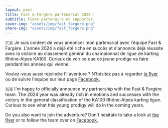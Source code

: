 ```yaml
---
layout: post
title: Fast & Fargère partenariat 2024 !
subtitle: Fière partenaire et supporter.
cover-img: "assets/img/fast_fargere.png"
share-img: "assets/img/fast_fargere.png"
---
```


🇫🇷 Je suis content de vous annoncer mon partenariat avec l'équipe Fast & Fargère. L'année 2024 a déjà été riche en succès et s'annonce déjà réussite avec la victoire au classement général du championnat de ligue de karting Rhône-Alpes KA100. Curieux de voir ce que ce jeune prodige va faire pendant les années qui vienne. 

Voulez-vous aussi rejoindre l'l'aventure ? N'hésitez pas à regarder <a href="/assets/pdf/flyer_fast_n_fargere.pdf">le flyer</a> ou de suivre l'équipe sur leur page <a href="https://www.facebook.com/profile.php?id=61551105113860">Facebook.</a>

🇬🇧 I'm happy to officially announce my partnership with the Fast & Fargère team. The 2024 year was already rich in emotions and successes with the victory in the general classification of the KA100 Rhône-Alpes karting ligue. Curious to see what this young prodigy will do in the coming years.

Do you also want to join the adventure? Don't hesitate to take a look at <a href="/assets/pdf/flyer_fast_n_fargere.pdf">the flyer</a> or to follow the team over on <a href="https://www.facebook.com/profile.php?id=61551105113860">Facebook.</a>
